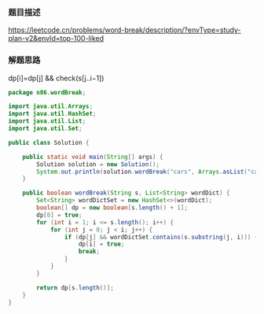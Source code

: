 ### 题目描述

https://leetcode.cn/problems/word-break/description/?envType=study-plan-v2&envId=top-100-liked

### 解题思路

dp[i]=dp[j] && check(s[j..i−1])

```java
package n86.wordBreak;

import java.util.Arrays;
import java.util.HashSet;
import java.util.List;
import java.util.Set;

public class Solution {

    public static void main(String[] args) {
        Solution solution = new Solution();
        System.out.println(solution.wordBreak("cars", Arrays.asList("car", "ca", "rs")));
    }

    public boolean wordBreak(String s, List<String> wordDict) {
        Set<String> wordDictSet = new HashSet<>(wordDict);
        boolean[] dp = new boolean[s.length() + 1];
        dp[0] = true;
        for (int i = 1; i <= s.length(); i++) {
            for (int j = 0; j < i; j++) {
                if (dp[j] && wordDictSet.contains(s.substring(j, i))) {
                    dp[i] = true;
                    break;
                }
            }
        }

        return dp[s.length()];
    }
}

```